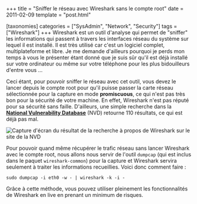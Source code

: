 +++
title = "Sniffer le réseau avec Wireshark sans le compte root"
date = 2011-02-09
template = "post.html"

[taxonomies]
categories = ["SysAdmin", "Network", "Security"]
tags = ["Wireshark"]
+++
Wireshark est un outil d'analyse qui permet de "sniffer" les informations qui
passent à travers les interfaces réseau du système sur lequel il est installé.
Il est très utilisé car c'est un logiciel complet, multiplateforme et libre. Je
me demande d'ailleurs pourquoi je perds mon temps à vous le présenter étant
donné que je suis sûr qu'il est déjà installé sur votre ordinateur ou même sur
votre téléphone pour les plus bidouilleurs d'entre vous ...

Ceci étant, pour pouvoir sniffer le réseau avec cet outil, vous devez le lancer
depuis le compte root pour qu'il puisse passer la carte réseau sélectionnée pour
la capture en mode **promiscuous**, ce qui n'est pas très bon pour la sécurité
de votre machine. En effet, Wireshark n'est pas réputé pour sa sécurité sans
faille. D'ailleurs, une simple recherche dans la **[National Vulnerability
Database][nvd]** (NVD) retourne 110 résultats, ce qui est déjà pas mal.

<!-- more -->

![Capture d'écran du résultat de la recherche à propos de Wireshark sur le site
de la NVD][nvd-wireshark]

Pour pouvoir quand même récupérer le trafic réseau sans lancer Wireshark avec le
compte root, nous allons nous servir de l'outil `dumpcap` (qui est inclus dans
le paquet `wireshark-common`) pour la capture et Wireshark servira seulement à
traiter les informations recueillies. Voici donc comment faire :

```
sudo dumpcap -i eth0 -w - | wireshark -k -i -
```

Grâce à cette méthode, vous pouvez utiliser pleinement les fonctionnalités de
Wireshark en live en prenant un minimum de risques.

 [nvd]: https://nvd.nist.gov/
 [nvd-wireshark]: nvd-wireshark.png "Capture d'écran du résultat de la recherche à propos de Wireshark sur le site de la NVD"
